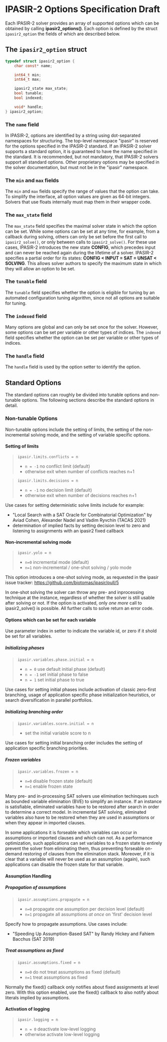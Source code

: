 # IPASIR-2 Options Specification Draft

Each IPASIR-2 solver provides an array of supported options which can be obtained by calling **ipasir2_options()**.
Each option is defined by the struct `ipasir2_option` the fields of which are described below.

## The `ipasir2_option` struct

```c
typedef struct ipasir2_option {
    char const* name;

    int64_t min;
    int64_t max;

    ipasir2_state max_state;
    bool tunable;
    bool indexed;

    void* handle;
} ipasir2_option;
```

### The `name` field

In IPASIR-2, options are identified by a string using dot-separated namespaces for structuring.
The top-level namespace "ipasir" is reserved for the options specified in the IPASIR-2 standard.
If an IPASIR-2 solver supports a standard option, it is guaranteed to have the name specified in the standard.
It is recommended, but not mandatory, that IPASIR-2 solvers support all standard options.
Other proprietary options may be specified in the solver documentation, but must not be in the "ipasir" namespace.

### The `min` and `max` fields

The `min` and `max` fields specify the range of values that the option can take.
To simplify the interface, all option values are given as 64-bit integers.
Solvers that use floats internally must map them in their wrapper code.

### The `max_state` field

The `max_state` field specifies the maximal solver state in which the option can be set.
While some options can be set at any time, for example, from a callback during solving, others can only be set before the first call to `ipasir2_solve()`, or only between calls to `ipasir2_solve()`.
For these use cases, IPASIR-2 introduces the new state **CONFIG**, which precedes input and can never be reached again during the lifetime of a solver.
IPASIR-2 specifies a partial order for its states: **CONFIG < INPUT = SAT = UNSAT < SOLVING**.
This allows solver authors to specify the maximum state in which they will allow an option to be set.

### The `tunable` field

The `tunable` field specifies whether the option is eligible for tuning by an automated configuration tuning algorithm, since not all options are suitable for tuning.

### The `indexed` field

Many options are global and can only be set once for the solver.
However, some options can be set per variable or other types of indices.
The `indexed` field specifies whether the option can be set per variable or other types of indices.

### The `handle` field

The `handle` field is used by the option setter to identify the option.


## Standard Options

The standard options can roughly be divided into tunable options and non-tunable options.
The following sections describe the standard options in detail.

### Non-tunable Options

Non-tunable options include the setting of limits, the setting of the non-incremental solving mode, and the setting of variable specific options.

#### Setting of limits

> `ipasir.limits.conflicts = n`
>  - `n = -1` no conflict limit (default)
>  - otherwise exit when number of conflicts reaches n+1

> `ipasir.limits.decisions = n`
>  - `n = -1` no decision limit (default)
>  - otherwise exit when number of decisions reaches n+1

Use cases for setting deterministic solve limits include for example: 
- "Local Search with a SAT Oracle for Combinatorial Optimization" by Aviad Cohen, Alexander Nadel and Vadim Ryvchin (TACAS 2021)
- determination of implied facts by setting decision level to zero and listening to assignments with an ipasir2 fixed callback

#### Non-incremental solving mode

> `ipasir.yolo = n`
> - `n=0` incremental mode (default)
> - `n=1` non-incremental / one-shot solving / yolo mode

This option introduces a one-shot solving mode, as requested in the ipasir issue tracker:
https://github.com/biotomas/ipasir/pull/5

In one-shot solving the solver can throw any pre- and inprocessing technique at the instance, regardless of whether the solver is still usable after solving or not. 
If the option is activated, only _one more_ call to ipasir2_solve() is possible. All further calls to solve return an error code.

#### Options which can be set for each variable

Use parameter index in setter to indicate the variable id, or zero if it shold be set for all variables.

##### Initializing phases

> `ipasir.variables.phase.initial = n` 
> - `n = 0` use default initial phase (default)
> - `n = -1` set initial phase to false
> - `n = 1` set initial phase to true

Use cases for setting initial phases include activation of classic zero-first branching, usage of application specific phase initialization heuristics, or search diversification in parallel portfolios.

##### Initializing branching order

> `ipasir.variables.score.initial = n` 
> - set the initial variable score to n

Use cases for setting initial branching order includes the setting of application specific branching priorities. 

##### Frozen variables

> `ipasir.variables.frozen = n`
> - `n=0` disable frozen state (default)
> - `n=1` enable frozen state

Many pre- and in-processing SAT solvers use elimination techinques such as bounded variable elimination (BVE) to simplify an instance.
If an instance is satisfiable, eliminated variables have to be restored after search in order to determine a correct model.
In incremental SAT solving, eliminated variables also have to be restored when they are used in assumptions or when they appear in imported clauses.

In some applications it is forseable which variables can occur in assumptions or imported clauses and which can not.
As a performance optimization, such applications can set variables to a frozen state to entirely prevent the solver from eliminating them, thus preventing forseable on-demand restoring of clauses from the elimination stack.
Moreover, if it is clear that a variable will never be used as an assumption (again), such applications can disable the frozen state for that variable.

#### Assumption Handling

##### Propagation of assumptions

> `ipasir.assumptions.propagate = n`
> - `n=0` propagate one assumption per decision level (default)
> - `n=1` propagate all assumptions _at once_ on 'first' decision level

Specify how to propagate assumptions. Use cases include:
- "Speeding Up Assumption-Based SAT" by Randy Hickey and Fahiem Bacchus (SAT 2019)

##### Treat assumptions as fixed

> `ipasir.assumptions.fixed = n`
> - `n=0` do not treat assumptions as fixed (default)
> - `n=1` treat assumptions as fixed

Normally the fixed() callback only notifies about fixed assignments at level zero. With this option enabled, use the fixed() callback to also notify about literals implied by assumptions.

#### Activation of logging

> `ipasir.logging = n`
> - `n = 0` deactivate low-level logging
> - otherwise activate low-level logging
